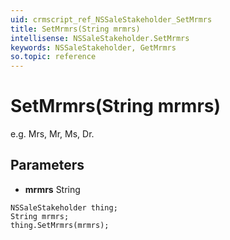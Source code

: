 ```yaml
---
uid: crmscript_ref_NSSaleStakeholder_SetMrmrs
title: SetMrmrs(String mrmrs)
intellisense: NSSaleStakeholder.SetMrmrs
keywords: NSSaleStakeholder, GetMrmrs
so.topic: reference
---
```


# SetMrmrs(String mrmrs)

e.g. Mrs, Mr, Ms, Dr.

## Parameters

* **mrmrs** String

```crmscript
NSSaleStakeholder thing;
String mrmrs;
thing.SetMrmrs(mrmrs);
```

